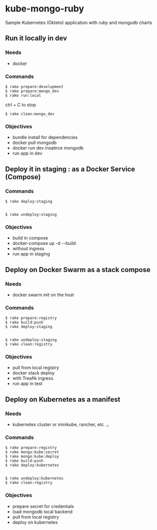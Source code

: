 # kube-mongo-ruby
Sample Kubernetes (Okteto) application with ruby and mongodb charts

## Run it locally in dev

### Needs

- docker

### Commands

    $ rake prepare:development
    $ rake prepare:mongo_dev
    $ rake run:local

ctrl + C to stop

    $ rake clean:mongo_dev




### Objectives

- bundle install for dependencies
- docker pull mongodb
- docker run dev insatnce mongodb
- run app in dev

## Deploy it in staging : as a Docker Service (Compose)

### Commands

    $ rake deploy:staging


    $ rake undeploy:staging 

### Objectives

- build in compose
- docker-compose up -d --build
- without ingress
- run app in staging


## Deploy on Docker Swarm as a stack compose 

### Needs

- docker swarm init on the host 

### Commands

    $ rake prepare:registry
    $ rake build:push 
    $ rake deploy:staging


    $ rake undeploy:staging
    $ rake clean:registry

### Objectives

- pull from local registry 
- docker stack deploy
- with Treafik ingress
- run app in test


## Deploy on Kubernetes as a manifest

### Needs

- kubernetes cluster or minikube, rancher, etc ..;

### Commands

    $ rake prepare:registry
    $ rake mongo:kube:secret
    $ rake mongo:kube:deploy
    $ rake build:push 
    $ rake deploy:kubernetes


    $ rake undeploy:kubernetes
    $ rake clean:registry

### Objectives

- prepare secret for credentials
- load mongodb local backend 
- pull from local registry 
- deploy on kubernetes
